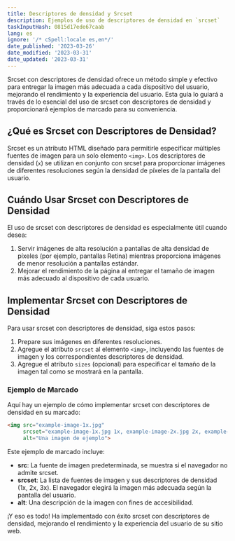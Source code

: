 ```yaml
---
title: Descriptores de densidad y Srcset
description: Ejemplos de uso de descriptores de densidad en `srcset`
taskInputHash: 0815d17ede67caab
lang: es
ignore: '/* cSpell:locale es,en*/'
date_published: '2023-03-26'
date_modified: '2023-03-31'
date_updated: '2023-03-31'
---
```

Srcset con descriptores de densidad ofrece un método simple y efectivo para entregar la imagen más adecuada a cada dispositivo del usuario, mejorando el rendimiento y la experiencia del usuario. Esta guía lo guiará a través de lo esencial del uso de srcset con descriptores de densidad y proporcionará ejemplos de marcado para su conveniencia.

## ¿Qué es Srcset con Descriptores de Densidad?

Srcset es un atributo HTML diseñado para permitirle especificar múltiples fuentes de imagen para un solo elemento `<img>`. Los descriptores de densidad (`x`) se utilizan en conjunto con srcset para proporcionar imágenes de diferentes resoluciones según la densidad de píxeles de la pantalla del usuario.

## Cuándo Usar Srcset con Descriptores de Densidad

El uso de srcset con descriptores de densidad es especialmente útil cuando desea:
1. Servir imágenes de alta resolución a pantallas de alta densidad de píxeles (por ejemplo, pantallas Retina) mientras proporciona imágenes de menor resolución a pantallas estándar.
2. Mejorar el rendimiento de la página al entregar el tamaño de imagen más adecuado al dispositivo de cada usuario.

## Implementar Srcset con Descriptores de Densidad

Para usar srcset con descriptores de densidad, siga estos pasos:
1. Prepare sus imágenes en diferentes resoluciones.
2. Agregue el atributo `srcset` al elemento `<img>`, incluyendo las fuentes de imagen y los correspondientes descriptores de densidad.
3. Agregue el atributo `sizes` (opcional) para especificar el tamaño de la imagen tal como se mostrará en la pantalla.

### Ejemplo de Marcado

Aquí hay un ejemplo de cómo implementar srcset con descriptores de densidad en su marcado:

```html
<img src="example-image-1x.jpg"
     srcset="example-image-1x.jpg 1x, example-image-2x.jpg 2x, example-image-3x.jpg 3x"
     alt="Una imagen de ejemplo">
```

Este ejemplo de marcado incluye:
- **src**: La fuente de imagen predeterminada, se muestra si el navegador no admite srcset.
- **srcset**: La lista de fuentes de imagen y sus descriptores de densidad (1x, 2x, 3x). El navegador elegirá la imagen más adecuada según la pantalla del usuario.
- **alt**: Una descripción de la imagen con fines de accesibilidad.

¡Y eso es todo! Ha implementado con éxito srcset con descriptores de densidad, mejorando el rendimiento y la experiencia del usuario de su sitio web.

